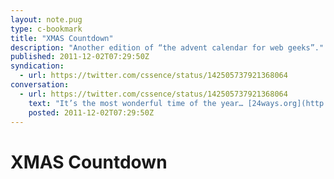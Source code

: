 ```yaml
---
layout: note.pug
type: c-bookmark
title: "XMAS Countdown"
description: "Another edition of “the advent calendar for web geeks”."
published: 2011-12-02T07:29:50Z
syndication:
  - url: https://twitter.com/cssence/status/142505737921368064
conversation:
  - url: https://twitter.com/cssence/status/142505737921368064
    text: "It’s the most wonderful time of the year… [24ways.org](http://24ways.org/)"
    posted: 2011-12-02T07:29:50Z
---
```


# XMAS Countdown
